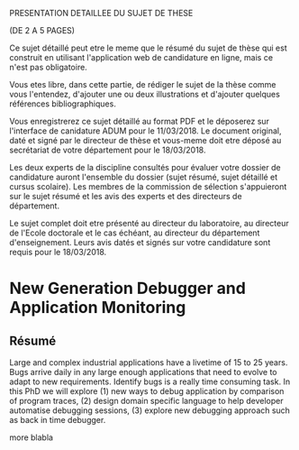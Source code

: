PRESENTATION DETAILLEE DU SUJET DE THESE

(DE 2 A 5 PAGES)

Ce sujet détaillé peut etre le meme que le résumé du sujet de thèse qui est construit en utilisant l'application web de candidature en ligne, mais ce n'est pas obligatoire.

Vous etes libre, dans cette partie, de rédiger le sujet de la thèse comme vous l'entendez, d'ajouter une ou deux illustrations et d'ajouter quelques références bibliographiques.

Vous enregistrerez ce sujet détaillé au format PDF et le déposerez sur l'interface de canidature ADUM pour le 11/03/2018. Le document original, daté et signé par le directeur de thèse et vous-meme doit etre déposé au secrétariat de votre département pour le 18/03/2018.

Les deux experts de la discipline consultés pour évaluer votre dossier de candidature auront l'ensemble du dossier (sujet résumé, sujet détaillé et cursus scolaire).
Les membres de la commission de sélection s'appuieront sur le sujet résumé et les avis des experts et des directeurs de département.

Le sujet complet doit etre présenté au directeur du laboratoire, au directeur de l'Ecole doctorale et le cas échéant, au directeur du département d'enseignement.
Leurs avis datés et signés sur votre candidature sont requis pour le 18/03/2018.


# New Generation Debugger and Application Monitoring

## Résumé

Large and complex industrial applications have a livetime of 15 to 25 years. Bugs arrive daily in any large enough applications that need to evolve to adapt to new requirements. Identify bugs is a really time consuming task. In this PhD we will explore (1) new ways to debug application by comparison of program traces, (2) design domain specific language to help developer automatise debugging sessions, (3) explore new debugging approach such as back in time debugger.

more blabla